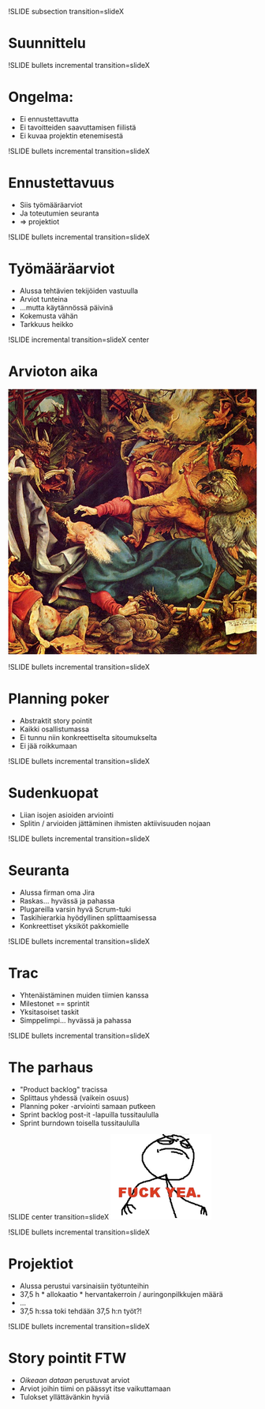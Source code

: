 !SLIDE subsection transition=slideX
# Suunnittelu #

!SLIDE  bullets incremental transition=slideX
# Ongelma: #

* Ei ennustettavutta
* Ei tavoitteiden saavuttamisen fiilistä
* Ei kuvaa projektin etenemisestä

!SLIDE bullets incremental transition=slideX
# Ennustettavuus #

* Siis työmääräarviot
* Ja toteutumien seuranta
* => projektiot

!SLIDE bullets incremental transition=slideX
# Työmääräarviot #

* Alussa tehtävien tekijöiden vastuulla
* Arviot tunteina
* ...mutta käytännössä päivinä
* Kokemusta vähän
* Tarkkuus heikko

!SLIDE incremental transition=slideX center
# Arvioton aika #

<img src="bosch.jpg"/>

!SLIDE bullets incremental transition=slideX
# Planning poker #

* Abstraktit story pointit
* Kaikki osallistumassa
* Ei tunnu niin konkreettiselta sitoumukselta
* Ei jää roikkumaan

!SLIDE bullets incremental transition=slideX
# Sudenkuopat #

* Liian isojen asioiden arviointi
* Splitin / arvioiden jättäminen ihmisten aktiivisuuden nojaan

!SLIDE bullets incremental transition=slideX
# Seuranta #

* Alussa firman oma Jira
* Raskas... hyvässä ja pahassa
* Plugareilla varsin hyvä Scrum-tuki
* Taskihierarkia hyödyllinen splittaamisessa
* Konkreettiset yksiköt pakkomielle

!SLIDE bullets incremental transition=slideX
# Trac #

* Yhtenäistäminen muiden tiimien kanssa
* Milestonet == sprintit
* Yksitasoiset taskit
* Simppelimpi... hyvässä ja pahassa

!SLIDE bullets incremental transition=slideX
# The parhaus #

* "Product backlog" tracissa
* Splittaus yhdessä (vaikein osuus)
* Planning poker -arviointi samaan putkeen
* Sprint backlog post-it -lapuilla tussitaululla
* Sprint burndown toisella tussitaululla

!SLIDE center transition=slideX
<img src="fyea.png" />

!SLIDE bullets incremental transition=slideX
# Projektiot #

* Alussa perustui varsinaisiin työtunteihin
* 37,5 h * allokaatio * hervantakerroin / auringonpilkkujen määrä
* ...
* 37,5 h:ssa toki tehdään 37,5 h:n työt?!

!SLIDE bullets incremental transition=slideX
# Story pointit FTW #

* *Oikeaan dataan* perustuvat arviot
* Arviot joihin tiimi on päässyt itse vaikuttamaan
* Tulokset yllättävänkin hyviä
